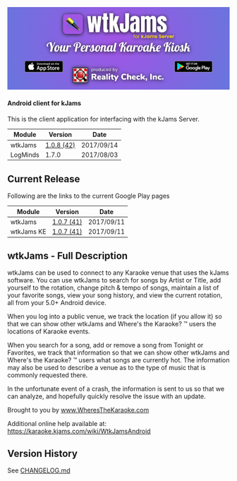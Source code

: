 ![Logo](images/banner.png)
#### Android client for kJams
This is the client application for interfacing with the kJams Server.

| Module           | Version | Date |
|------------------|---------|------|
| wtkJams         |  [1.0.8 (42)](CHANGELOG.md)  | 2017/09/14 |
| LogMinds         |  1.7.0 | 2017/08/03 |

## Current Release
Following are the links to the current Google Play pages

| Module           | Version | Date |
|------------------|---------|------|
| wtkJams         |  [1.0.7 (41)](https://play.google.com/store/apps/details?id=com.reality_check_inc.wtkjams.singer)  | 2017/09/11 |
| wtkJams KE      |  [1.0.7 (41)](https://play.google.com/store/apps/details?id=com.reality_check_inc.wtkjamske) | 2017/09/11 |

## wtkJams - Full Description

wtkJams can be used to connect to any Karaoke venue that uses the kJams software.  You can use wtkJams to search for songs by Artist or Title, add yourself to the rotation, change pitch & tempo of songs, maintain a list of your favorite songs, view your song history, and view the current rotation, all from your 5.0+ Android device.

When you log into a public venue, we track the location (if you allow it) so that we can show other wtkJams and Where's the Karaoke? ™ users the locations of Karaoke events.

When you search for a song, add or remove a song from Tonight or Favorites, we track that information so that we can show other wtkJams and Where's the Karaoke? ™ users what songs are currently hot. The information may also be used to describe a venue as to the type of music that is commonly requested there.

In the unfortunate event of a crash, the information is sent to us so that we can analyze, and hopefully quickly resolve the issue with an update.

Brought to you by www.WheresTheKaraoke.com

Additional online help available at: https://karaoke.kjams.com/wiki/WtkJamsAndroid

## Version History

See [CHANGELOG.md](CHANGELOG.md)
